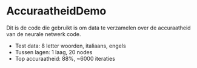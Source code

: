 # AccuraatheidDemo

Dit is de code die gebruikt is om data te verzamelen over de accuraatheid van de neurale netwerk code.

- Test data: 8 letter woorden, italiaans, engels
- Tussen lagen: 1 laag, 20 nodes
- Top accuraatheid: 88%, ~6000 iteraties